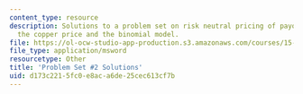 ```yaml
---
content_type: resource
description: Solutions to a problem set on risk neutral pricing of payoffs tied to
  the copper price and the binomial model.
file: https://ol-ocw-studio-app-production.s3.amazonaws.com/courses/15-997-practice-of-finance-advanced-corporate-risk-management-spring-2009/d173c2215fc0e8aca6de25cec613cf7b_sol_pset2.xls
file_type: application/msword
resourcetype: Other
title: 'Problem Set #2 Solutions'
uid: d173c221-5fc0-e8ac-a6de-25cec613cf7b
---
```

